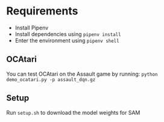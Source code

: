 # Requirements

- Install Pipenv
- Install dependencies using `pipenv install`
- Enter the environment using `pipenv shell`

## OCAtari

You can test OCAtari on the Assault game by running:
`python demo_ocatari.py -p assault_dqn.gz`


## Setup

Run `setup.sh` to download the model weights for SAM